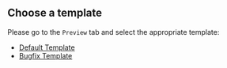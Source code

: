 ## Choose a template

Please go to the `Preview` tab and select the appropriate template:

- [Default Template](?expand=1&template=default.md)
- [Bugfix Template](?expand=1&template=bugfix.md)
